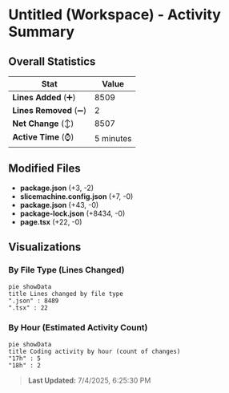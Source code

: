 # Untitled (Workspace) - Activity Summary 

## Overall Statistics

| Stat                   | Value                                                             |
| ---------------------- | ----------------------------------------------------------------- |
| **Lines Added** (➕)   | 8509                                          |
| **Lines Removed** (➖) | 2                                        |
| **Net Change** (↕)    | 8507                |
| **Active Time** (⌚)   | 5 minutes |


## Modified Files
- **package.json** (+3, -2)
- **slicemachine.config.json** (+7, -0)
- **package.json** (+43, -0)
- **package-lock.json** (+8434, -0)
- **page.tsx** (+22, -0)

## Visualizations

### By File Type (Lines Changed)

```mermaid
pie showData
title Lines changed by file type
".json" : 8489
".tsx" : 22
```

### By Hour (Estimated Activity Count)

```mermaid
pie showData
title Coding activity by hour (count of changes)
"17h" : 5
"18h" : 2
```


> **Last Updated:** 7/4/2025, 6:25:30 PM